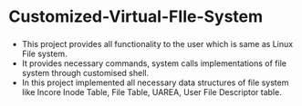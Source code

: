 # Customized-Virtual-FIle-System
###  
- This project provides all functionality to the user which is same as Linux File system.
- It provides necessary commands, system calls implementations of file system through
customised shell.
- In this project implemented all necessary data structures of file system like Incore Inode
Table, File Table, UAREA, User File Descriptor table.
